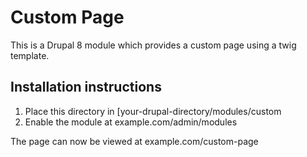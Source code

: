# Custom Page

This is a Drupal 8 module which provides a custom page using a twig template.

## Installation instructions
1. Place this directory in [your-drupal-directory/modules/custom
2. Enable the module at example.com/admin/modules

The page can now be viewed at example.com/custom-page
